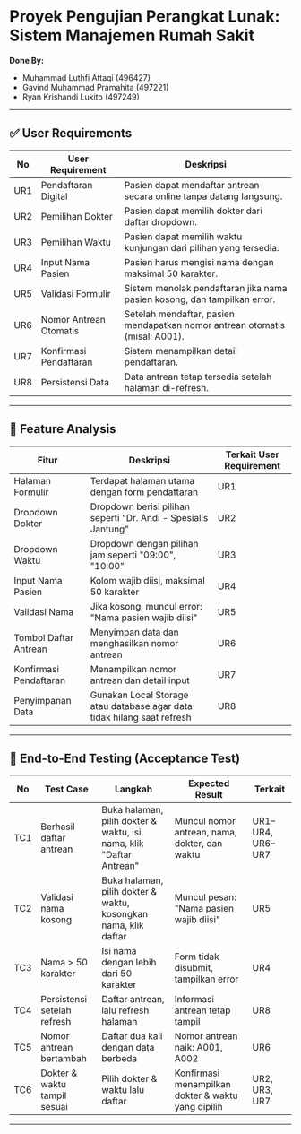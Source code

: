 # Proyek Pengujian Perangkat Lunak: Sistem Manajemen Rumah Sakit

**Done By:**
- Muhammad Luthfi Attaqi (496427)
- Gavind Muhammad Pramahita (497221)
- Ryan Krishandi Lukito (497249)

---

## ✅ User Requirements

| No | User Requirement       | Deskripsi                                                                 |
|----|------------------------|---------------------------------------------------------------------------|
| UR1 | Pendaftaran Digital   | Pasien dapat mendaftar antrean secara online tanpa datang langsung.       |
| UR2 | Pemilihan Dokter      | Pasien dapat memilih dokter dari daftar dropdown.                         |
| UR3 | Pemilihan Waktu       | Pasien dapat memilih waktu kunjungan dari pilihan yang tersedia.          |
| UR4 | Input Nama Pasien     | Pasien harus mengisi nama dengan maksimal 50 karakter.                    |
| UR5 | Validasi Formulir     | Sistem menolak pendaftaran jika nama pasien kosong, dan tampilkan error. |
| UR6 | Nomor Antrean Otomatis| Setelah mendaftar, pasien mendapatkan nomor antrean otomatis (misal: A001). |
| UR7 | Konfirmasi Pendaftaran| Sistem menampilkan detail pendaftaran.                                   |
| UR8 | Persistensi Data      | Data antrean tetap tersedia setelah halaman di-refresh.                   |

---

## 🧩 Feature Analysis

| Fitur                | Deskripsi                                                                 | Terkait User Requirement |
|----------------------|--------------------------------------------------------------------------|---------------------------|
| Halaman Formulir     | Terdapat halaman utama dengan form pendaftaran                           | UR1                       |
| Dropdown Dokter      | Dropdown berisi pilihan seperti "Dr. Andi - Spesialis Jantung"           | UR2                       |
| Dropdown Waktu       | Dropdown dengan pilihan jam seperti "09:00", "10:00"                     | UR3                       |
| Input Nama Pasien    | Kolom wajib diisi, maksimal 50 karakter                                  | UR4                       |
| Validasi Nama        | Jika kosong, muncul error: "Nama pasien wajib diisi"                     | UR5                       |
| Tombol Daftar Antrean| Menyimpan data dan menghasilkan nomor antrean                            | UR6                       |
| Konfirmasi Pendaftaran| Menampilkan nomor antrean dan detail input                              | UR7                       |
| Penyimpanan Data     | Gunakan Local Storage atau database agar data tidak hilang saat refresh  | UR8                       |

---

## 🧪 End-to-End Testing (Acceptance Test)

| No | Test Case               | Langkah                                                                 | Expected Result                                             | Terkait       |
|----|--------------------------|-------------------------------------------------------------------------|-------------------------------------------------------------|---------------|
| TC1 | Berhasil daftar antrean| Buka halaman, pilih dokter & waktu, isi nama, klik "Daftar Antrean"    | Muncul nomor antrean, nama, dokter, dan waktu               | UR1–UR4, UR6–UR7 |
| TC2 | Validasi nama kosong    | Buka halaman, pilih dokter & waktu, kosongkan nama, klik daftar        | Muncul pesan: "Nama pasien wajib diisi"                     | UR5           |
| TC3 | Nama > 50 karakter      | Isi nama dengan lebih dari 50 karakter                                 | Form tidak disubmit, tampilkan error                        | UR4           |
| TC4 | Persistensi setelah refresh | Daftar antrean, lalu refresh halaman                              | Informasi antrean tetap tampil                              | UR8           |
| TC5 | Nomor antrean bertambah| Daftar dua kali dengan data berbeda                                    | Nomor antrean naik: A001, A002                              | UR6           |
| TC6 | Dokter & waktu tampil sesuai| Pilih dokter & waktu lalu daftar                                   | Konfirmasi menampilkan dokter & waktu yang dipilih          | UR2, UR3, UR7 |

---

